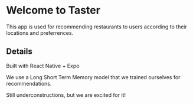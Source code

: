 # Welcome to Taster

This app is used for recommending restaurants to users according to their locations and preferrences.

## Details

Built with React Native + Expo

We use a Long Short Term Memory model that we trained ourselves for recommendations.

Still underconstructions, but we are excited for it!
